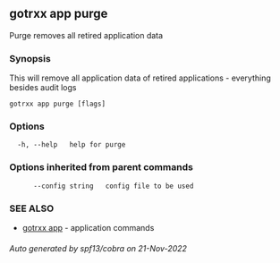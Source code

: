## gotrxx app purge

Purge removes all retired application data

### Synopsis

This will remove all application data of retired applications - everything besides audit logs

```
gotrxx app purge [flags]
```

### Options

```
  -h, --help   help for purge
```

### Options inherited from parent commands

```
      --config string   config file to be used
```

### SEE ALSO

* [gotrxx app](gotrxx_app.md)	 - application commands

###### Auto generated by spf13/cobra on 21-Nov-2022
